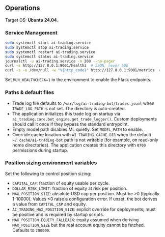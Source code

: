 ## Operations

Target OS: **Ubuntu 24.04**.

### Service Management

```bash
sudo systemctl start ai-trading.service
sudo systemctl stop ai-trading.service
sudo systemctl restart ai-trading.service
sudo systemctl status ai-trading.service
journalctl -u ai-trading.service -n 200 --no-pager
curl -s http://127.0.0.1:9001/healthz  # JSON, never 500
curl -s -o /dev/null -w "%{http_code}" http://127.0.0.1:9001/metrics  # 200 if enabled, else 501
```

Set `RUN_HEALTHCHECK=1` in the environment to enable the Flask endpoints.

### Paths & default files
- Trade log file defaults to `/var/log/ai-trading-bot/trades.jsonl` when `TRADE_LOG_PATH` is not set. The directory is auto-created.
- The application initializes this trade log on startup via `ai_trading.core.bot_engine.get_trade_logger()`. Custom deployments should call it once if they bypass the standard entrypoint.
- Empty model path disables ML quietly. Set `MODEL_PATH` to enable.
- Override cache location with `AI_TRADING_CACHE_DIR` when the default `~/.cache/ai-trading-bot`
  path is not writable (for example, on read-only home directories). The application
  creates this directory with `0700` permissions during startup.

### Position sizing environment variables
Set the following to control position sizing:

- `CAPITAL_CAP`: fraction of equity usable per cycle.
- `DOLLAR_RISK_LIMIT`: fraction of equity at risk per position.
- `MAX_POSITION_SIZE`: absolute USD cap per position. Must be >0 (typically 1-10000). Values ≤0 raise a configuration error. If unset, the bot derives a value from `CAPITAL_CAP` and equity.
- `AI_TRADING_MAX_POSITION_SIZE`: explicit override for deployments; must be positive and is required by startup scripts.
- `MAX_POSITION_EQUITY_FALLBACK`: equity assumed when deriving `MAX_POSITION_SIZE` but the real account equity cannot be fetched. Defaults to `200000`.
